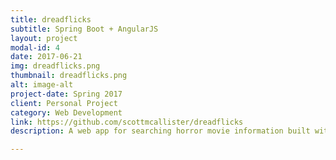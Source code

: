 ```yaml
---
title: dreadflicks
subtitle: Spring Boot + AngularJS
layout: project
modal-id: 4
date: 2017-06-21
img: dreadflicks.png
thumbnail: dreadflicks.png
alt: image-alt
project-date: Spring 2017
client: Personal Project
category: Web Development
link: https://github.com/scottmcallister/dreadflicks
description: A web app for searching horror movie information built with Spring Boot and AngularJS. The search page queries an Elasticsearch cluster of horror movies dating back to 1960 based on the filters that have been selected. A live demo of the app can be found <a href="https://dreadflicks.herokuapp.com" target="_blank">here</a>

---
```

